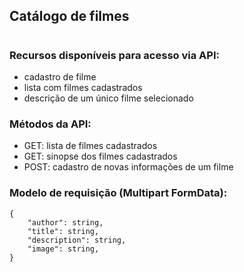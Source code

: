 ## Catálogo de filmes

#

### Recursos disponíveis para acesso via API:

- cadastro de filme
- lista com filmes cadastrados
- descrição de um único filme selecionado

### Métodos da API:

- GET: lista de filmes cadastrados
- GET: sinopse dos filmes cadastrados
- POST: cadastro de novas informações de um filme

### Modelo de requisição (Multipart FormData):

```
{
    "author": string,
    "title": string,
    "description": string,
    "image": string,
}
```
